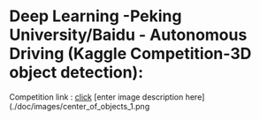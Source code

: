 # Deep Learning -Peking University/Baidu - Autonomous Driving (Kaggle Competition-3D object detection):
Competition link : [click](https://www.kaggle.com/c/pku-autonomous-driving)
[enter image description here](./doc/images/center_of_objects_1.png
